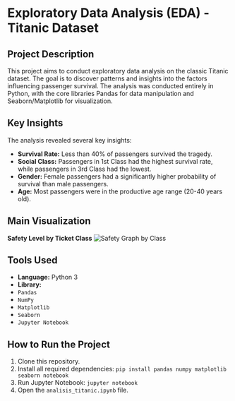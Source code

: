 # Exploratory Data Analysis (EDA) - Titanic Dataset

## Project Description
This project aims to conduct exploratory data analysis on the classic Titanic dataset. The goal is to discover patterns and insights into the factors influencing passenger survival. The analysis was conducted entirely in Python, with the core libraries Pandas for data manipulation and Seaborn/Matplotlib for visualization.

## Key Insights
The analysis revealed several key insights:
* **Survival Rate:** Less than 40% of passengers survived the tragedy.
* **Social Class:** Passengers in 1st Class had the highest survival rate, while passengers in 3rd Class had the lowest.
* **Gender:** Female passengers had a significantly higher probability of survival than male passengers.
* **Age:** Most passengers were in the productive age range (20-40 years old).

## Main Visualization

**Safety Level by Ticket Class**
![Safety Graph by Class](https://github.com/kalloong/portfolio-eda-titanic/issues/1#issue-3317167027)

## Tools Used
* **Language:** Python 3
* **Library:**
* `Pandas`
* `NumPy`
* `Matplotlib`
* `Seaborn`
* `Jupyter Notebook`

## How to Run the Project
1. Clone this repository.
2. Install all required dependencies: `pip install pandas numpy matplotlib seaborn notebook`
3. Run Jupyter Notebook: `jupyter notebook`
4. Open the `analisis_titanic.ipynb` file.
